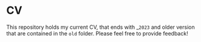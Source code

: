 # CV

This repository holds my current CV, that ends with _`2023` and older version that are contained in the `old` folder. Please feel free to provide feedback! 
